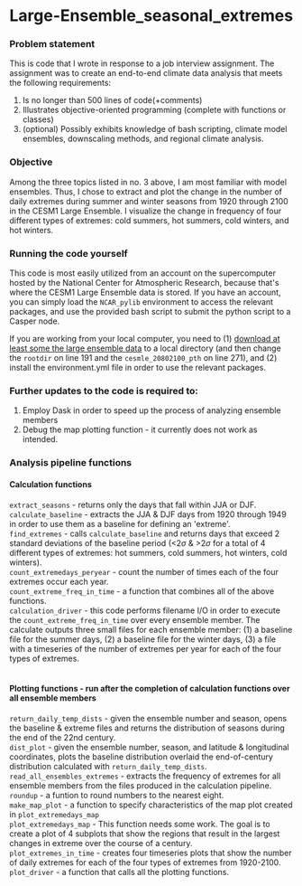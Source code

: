 # Large-Ensemble_seasonal_extremes

### Problem statement
This is code that I wrote in response to a job interview assignment. The assignment was to create an end-to-end climate data analysis that meets the following requirements: 
1. Is no longer than 500 lines of code(+comments)
2. Illustrates objective-oriented programming (complete with functions or classes)
3. (optional) Possibly exhibits knowledge of bash scripting, climate model ensembles, downscaling methods, and regional climate analysis.

### Objective
Among the three topics listed in no. 3 above, I am most familiar with model ensembles. Thus, I chose to extract and plot the change in the number of daily extremes during summer and winter seasons from 1920 through 2100 in the CESM1 Large Ensemble. I visualize the change in frequency of four different types of extremes: cold summers, hot summers, cold winters, and hot winters.

### Running the code yourself
This code is most easily utilized from an account on the supercomputer hosted by the National Center for Atmospheric Research, because that's where the CESM1 Large Ensemble data is stored. If you have an account, you can simply load the `NCAR_pylib` environment to access the relevant packages, and use the provided bash script to submit the python script to a Casper node.

If you are working from your local computer, you need to (1) [download at least some the large ensemble data](http://www.cesm.ucar.edu/projects/community-projects/LENS/data-sets.html) to a local directory (and then change the `rootdir` on line 191 and the `cesmle_20802100_pth` on line 271), and (2) install the environment.yml file in order to use the relevant packages.

### Further updates to the code is required to: 
1. Employ Dask in order to speed up the process of analyzing ensemble members
2. Debug the map plotting function - it currently does not work as intended.

### Analysis pipeline functions
#### Calculation functions
`extract_seasons` - returns only the days that fall within JJA or DJF.<br>
`calculate_baseline` - extracts the JJA & DJF days from 1920 through 1949 in order to use them as a baseline for defining an 'extreme'.<br>
`find_extremes` - calls `calculate_baseline` and returns days that exceed 2 standard deviations of the baseline period (<2$\sigma$ & >2$\sigma$ for a total of 4 different types of extremes: hot summers, cold summers, hot winters, cold winters).<br>
`count_extremedays_peryear` - count the number of times each of the four extremes occur each year.<br>
`count_extreme_freq_in_time` - a function that combines all of the above functions.<br>
`calculation_driver` - this code performs filename I/O in order to execute the `count_extreme_freq_in_time` over every ensemble member. The calculate outputs three small files for each ensemble member: (1) a baseline file for the summer days, (2) a baseline file for the winter days, (3) a file with a timeseries of the number of extremes per year for each of the four types of extremes.<br><br>
#### Plotting functions - run after the completion of calculation functions over all ensemble members
`return_daily_temp_dists` - given the ensemble number and season, opens the baseline & extreme files and returns the distribution of seasons during the end of the 22nd century.<br>
`dist_plot` - given the ensemble number, season, and latitude & longitudinal coordinates, plots the baseline distribution overlaid the end-of-century distribution calculated with `return_daily_temp_dists`. <br>
`read_all_ensembles_extremes` - extracts the frequency of extremes for all ensemble members from the files produced in the calculation pipeline.<br>
`roundup` - a funtion to round numbers to the nearest eight.<br>
`make_map_plot` - a function to specify characteristics of the map plot created in `plot_extremedays_map`<br>
`plot_extremedays_map` - This function needs some work. The goal is to create a plot of 4 subplots that show the regions that result in the largest changes in extreme over the course of a century.<br>
`plot_extremes_in_time` - creates four timeseries plots that show the number of daily extremes for each of the four types of extremes from 1920-2100.<br>
`plot_driver` - a function that calls all the plotting functions.<br>
